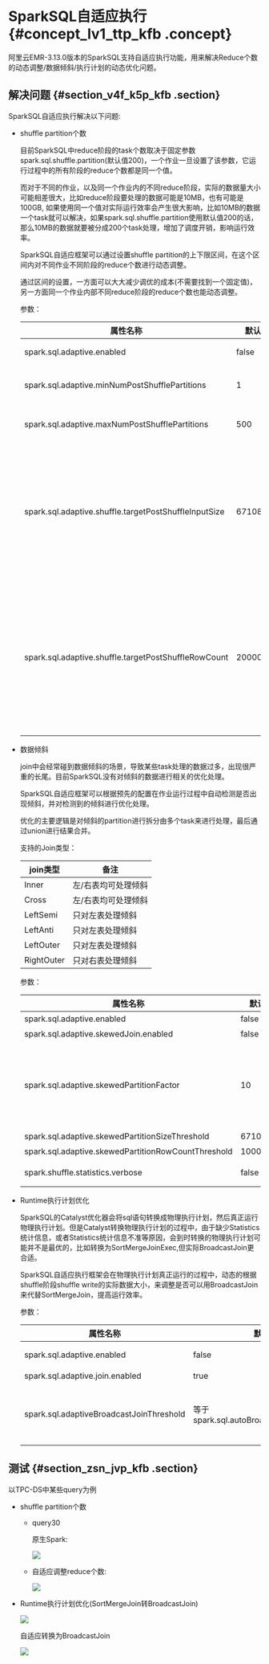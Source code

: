 # SparkSQL自适应执行 {#concept_lv1_ttp_kfb .concept}

阿里云EMR-3.13.0版本的SparkSQL支持自适应执行功能，用来解决Reduce个数的动态调整/数据倾斜/执行计划的动态优化问题。

## 解决问题 {#section_v4f_k5p_kfb .section}

SparkSQL自适应执行解决以下问题:

-   shuffle partition个数

    目前SparkSQL中reduce阶段的task个数取决于固定参数spark.sql.shuffle.partition\(默认值200\)，一个作业一旦设置了该参数，它运行过程中的所有阶段的reduce个数都是同一个值。

    而对于不同的作业，以及同一个作业内的不同reduce阶段，实际的数据量大小可能相差很大，比如reduce阶段要处理的数据可能是10MB，也有可能是100GB, 如果使用同一个值对实际运行效率会产生很大影响，比如10MB的数据一个task就可以解决，如果spark.sql.shuffle.partition使用默认值200的话，那么10MB的数据就要被分成200个task处理，增加了调度开销，影响运行效率。

    SparkSQL自适应框架可以通过设置shuffle partition的上下限区间，在这个区间内对不同作业不同阶段的reduce个数进行动态调整。

    通过区间的设置，一方面可以大大减少调优的成本\(不需要找到一个固定值\)，另一方面同一个作业内部不同reduce阶段的reduce个数也能动态调整。

    参数：

    |属性名称|默认值|备注|
    |----|---|--|
    |spark.sql.adaptive.enabled|false|自适应执行框架的开关|
    |spark.sql.adaptive.minNumPostShufflePartitions|1|reduce个数区间最小值|
    |spark.sql.adaptive.maxNumPostShufflePartitions|500|reduce个数区间最大值|
    |spark.sql.adaptive.shuffle.targetPostShuffleInputSize|67108864|动态调整reduce个数的partition大小依据，如设置64MB则reduce阶段每个task最少处理64MB的数据|
    |spark.sql.adaptive.shuffle.targetPostShuffleRowCount|20000000|动态调整reduce个数的partition条数依据，如设置20000000则reduce阶段每个task最少处理20000000条的数据|

-   数据倾斜

    join中会经常碰到数据倾斜的场景，导致某些task处理的数据过多，出现很严重的长尾。目前SparkSQL没有对倾斜的数据进行相关的优化处理。

    SparkSQL自适应框架可以根据预先的配置在作业运行过程中自动检测是否出现倾斜，并对检测到的倾斜进行优化处理。

    优化的主要逻辑是对倾斜的partition进行拆分由多个task来进行处理，最后通过union进行结果合并。

    支持的Join类型：

    |join类型|备注|
    |------|--|
    |Inner|左/右表均可处理倾斜|
    |Cross|左/右表均可处理倾斜|
    |LeftSemi|只对左表处理倾斜|
    |LeftAnti|只对左表处理倾斜|
    |LeftOuter|只对左表处理倾斜|
    |RightOuter|只对右表处理倾斜|

    参数：

    |属性名称|默认值|备注|
    |----|---|--|
    |spark.sql.adaptive.enabled|false|自适应执行框架的开关|
    |spark.sql.adaptive.skewedJoin.enabled|false|倾斜处理开关|
    |spark.sql.adaptive.skewedPartitionFactor|10|当一个partition的size大小 大于 该值\(所有parititon大小的中位数\) 且 大于spark.sql.adaptive.skewedPartitionSizeThreshold，或者parition的条数 大于 该值\(所有parititon条数的中位数\) 且 大于 spark.sql.adaptive.skewedPartitionRowCountThreshold， 才会被当做倾斜的partition进行相应的处理|
    |spark.sql.adaptive.skewedPartitionSizeThreshold|67108864|倾斜的partition大小不能小于该值|
    |spark.sql.adaptive.skewedPartitionRowCountThreshold|10000000|倾斜的partition条数不能小于该值|
    |spark.shuffle.statistics.verbose|false|打开后MapStatus会采集每个partition条数的信息，用于倾斜处理|

-   Runtime执行计划优化

    SparkSQL的Catalyst优化器会将sql语句转换成物理执行计划，然后真正运行物理执行计划。但是Catalyst转换物理执行计划的过程中，由于缺少Statistics统计信息，或者Statistics统计信息不准等原因，会到时转换的物理执行计划可能并不是最优的，比如转换为SortMergeJoinExec,但实际BroadcastJoin更合适。

    SparkSQL自适应执行框架会在物理执行计划真正运行的过程中，动态的根据shuffle阶段shuffle write的实际数据大小，来调整是否可以用BroadcastJoin来代替SortMergeJoin，提高运行效率。

    参数：

    |属性名称|默认值|备注|
    |----|---|--|
    |spark.sql.adaptive.enabled|false|自适应执行框架的开关|
    |spark.sql.adaptive.join.enabled|true|开关|
    |spark.sql.adaptiveBroadcastJoinThreshold|等于spark.sql.autoBroadcastJoinThreshold|运行过程中用于判断是否满足BroadcastJoin条件|


## 测试 {#section_zsn_jvp_kfb .section}

以TPC-DS中某些query为例

-   shuffle partition个数
    -   query30

        原生Spark:

        ![](http://static-aliyun-doc.oss-cn-hangzhou.aliyuncs.com/assets/img/23347/154216146713542_zh-CN.png)

    -   自适应调整reduce个数:

        ![](http://static-aliyun-doc.oss-cn-hangzhou.aliyuncs.com/assets/img/23347/154216146713543_zh-CN.png)

-   Runtime执行计划优化\(SortMergeJoin转BroadcastJoin\)

    ![](http://static-aliyun-doc.oss-cn-hangzhou.aliyuncs.com/assets/img/23347/154216146713544_zh-CN.png)

    自适应转换为BroadcastJoin

    ![](http://static-aliyun-doc.oss-cn-hangzhou.aliyuncs.com/assets/img/23347/154216146813545_zh-CN.png)


